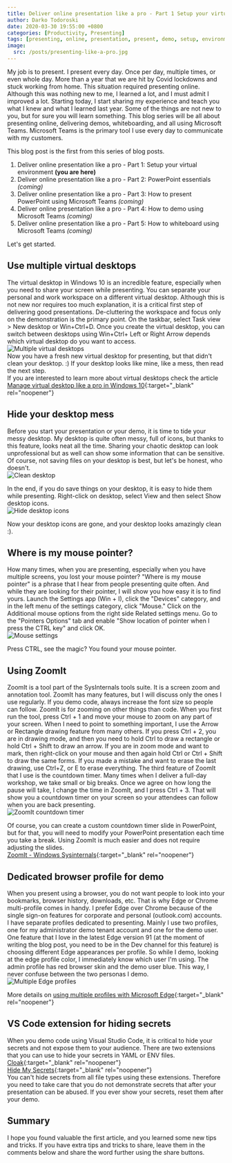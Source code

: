 ```yaml
---
title: Deliver online presentation like a pro - Part 1 Setup your virtual environment
author: Darko Todoroski
date: 2020-03-30 19:55:00 +0800
categories: [Productivity, Presenting]
tags: [presenting, online, presentation, present, demo, setup, environment, teams, PowerPoint, ZoomIt, WhiteBoard]
image:
  src: /posts/presenting-like-a-pro.jpg
---
```


My job is to present. I present every day. Once per day, multiple times, or even whole day. More than a year that we are hit by Covid lockdowns and stuck working from home. This situation required presenting online. Although this was nothing new to me, I learned a lot, and I must admit I improved a lot. Starting today, I start sharing my experience and teach you what I knew and what I learned last year. Some of the things are not new to you, but for sure you will learn something.
This blog series will be all about presenting online, delivering demos, whiteboarding, and all using Microsoft Teams. Microsoft Teams is the primary tool I use every day to communicate with my customers.

This blog post is the first from this series of blog posts.

1. Deliver online presentation like a pro - Part 1: Setup your virtual environment **(you are here)**  
2. Deliver online presentation like a pro - Part 2: PowerPoint essentials *(coming)*  
3. Deliver online presentation like a pro - Part 3: How to present PowerPoint using Microsoft Teams *(coming)*  
4. Deliver online presentation like a pro - Part 4: How to demo using Microsoft Teams *(coming)*  
5. Deliver online presentation like a pro - Part 5: How to whiteboard using Microsoft Teams *(coming)*  

Let's get started.

## Use multiple virtual desktops

The virtual desktop in Windows 10 is an incredible feature, especially when you need to share your screen while presenting. You can separate your personal and work workspace on a different virtual desktop. Although this is not new nor requires too much explanation, it is a critical first step of delivering good presentations. De-cluttering the workspace and focus only on the demonstration is the primary point.
On the taskbar, select Task view > New desktop or Win+Ctrl+D. Once you create the virtual desktop, you can switch between desktops using Win+Ctrl+ Left or Right Arrow depends which virtual desktop do you want to access.  
![Multiple virtual desktops](/posts/2020-03-30-virtual-desktops.jpg)  
Now you have a fresh new virtual desktop for presenting, but that didn't clean your desktop. :) If your desktop looks like mine, like a mess, then read the next step.  
If you are interested to learn more about virtual desktops check the article [Manage virtual desktop like a pro in Windows 10](https://community.windows.com/en-us/stories/virtual-desktop-windows-10){:target="_blank" rel="noopener"}

## Hide your desktop mess

Before you start your presentation or your demo, it is time to tide your messy desktop. My desktop is quite often messy, full of icons, but thanks to this feature, looks neat all the time. Sharing your chaotic desktop can look unprofessional but as well can show some information that can be sensitive. Of course, not saving files on your desktop is best, but let's be honest, who doesn't.  
![Clean desktop](/posts/2020-03-30-clean-desktop.JPG)  

In the end, if you do save things on your desktop, it is easy to hide them while presenting.
Right-click on desktop, select View and then select Show desktop icons.  
![Hide desktop icons](/posts/2020-03-30-hide-icons.JPG)  

Now your desktop icons are gone, and your desktop looks amazingly clean :).

## Where is my mouse pointer?

How many times, when you are presenting, especially when you have multiple screens, you lost your mouse pointer? "Where is my mouse pointer" is a phrase that I hear from people presenting quite often. And while they are looking for their pointer, I will show you how easy it is to find yours.
Launch the Settings app (Win + I), click the "Devices" category, and in the left menu of the settings category, click "Mouse." Click on the Additional mouse options from the right side Related settings menu.
Go to the "Pointers Options" tab and enable "Show location of pointer when I press the CTRL key" and click OK.  
![Mouse settings](/posts/2020-03-30-mouse-settings.jpg)  

Press CTRL, see the magic? You found your mouse pointer.

## Using ZoomIt

ZoomIt is a tool part of the SysInternals tools suite. It is a screen zoom and annotation tool.
ZoomIt has many features, but I will discuss only the ones I use regularly.
If you demo code, always increase the font size so people can follow. ZoomIt is for zooming on other things than code.
When you first run the tool, press Ctrl + 1 and move your mouse to zoom on any part of your screen.
When I need to point to something important, I use the Arrow or Rectangle drawing feature from many others. If you press Ctrl + 2, you are in drawing mode, and then you need to hold Ctrl to draw a rectangle or hold Ctrl + Shift to draw an arrow. If you are in zoom mode and want to mark, then right-click on your mouse and then again hold Ctrl or Ctrl + Shift to draw the same forms. If you made a mistake and want to erase the last drawing, use Ctrl+Z, or E to erase everything.
The third feature of ZoomIt that I use is the countdown timer. Many times when I deliver a full-day workshop, we take small or big breaks. Once we agree on how long the pause will take, I change the time in ZoomIt, and I press Ctrl + 3. That will show you a countdown timer on your screen so your attendees can follow when you are back presenting.  
![ZoomIt countdown timer](/posts/2020-03-30-ZoomIt.jpg)  

Of course, you can create a custom countdown timer slide in PowerPoint, but for that, you will need to modify your PowerPoint presentation each time you take a break.
Using ZoomIt is much easier and does not require adjusting the slides.  
[ZoomIt - Windows Sysinternals](https://docs.microsoft.com/en-us/sysinternals/downloads/zoomit#shortcuts){:target="_blank" rel="noopener"}

## Dedicated browser profile for demo

When you present using a browser, you do not want people to look into your bookmarks, browser history, downloads, etc. That is why Edge or Chrome multi-profile comes in handy. I prefer Edge over Chrome because of the single sign-on features for corporate and personal (outlook.com) accounts.
I have separate profiles dedicated to presenting. Mainly I use two profiles, one for my administrator demo tenant account and one for the demo user. One feature that I love in the latest Edge version 91 (at the moment of writing the blog post, you need to be in the Dev channel for this feature) is choosing different Edge appearances per profile. So while I demo, looking at the edge profile color, I immediately know which user I'm using. The admin profile has red browser skin and the demo user blue. This way, I never confuse between the two personas I demo.  
![Multiple Edge profiles](/posts/2020-03-30-edge-profiles.jpg)  

More details on [using multiple profiles with Microsoft Edge](https://blogs.windows.com/msedgedev/2020/04/30/automatic-profile-switching/){:target="_blank" rel="noopener"}

## VS Code extension for hiding secrets

When you demo code using Visual Studio Code, it is critical to hide your secrets and not expose them to your audience. There are two extensions that you can use to hide your secrets in YAML or ENV files.  
[Cloak](https://marketplace.visualstudio.com/items?itemName=johnpapa.vscode-cloak&ssr=false){:target="_blank" rel="noopener"}  
[Hide My Secrets](https://marketplace.visualstudio.com/items?itemName=emadashi.hide-my-secrets){:target="_blank" rel="noopener"}  
You can't hide secrets from all file types using these extensions. Therefore you need to take care that you do not demonstrate secrets that after your presentation can be abused. If you ever show your secrets, reset them after your demo.

## Summary

I hope you found valuable the first article, and you learned some new tips and tricks. If you have extra tips and tricks to share, leave them in the comments below and share the word further using the share buttons.
